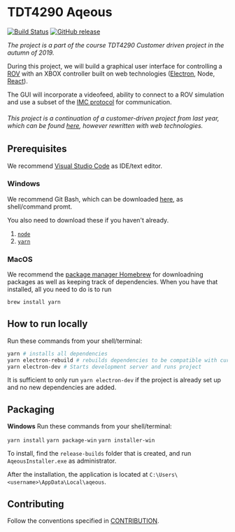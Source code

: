 # TDT4290 Aqeous

[![Build Status](https://travis-ci.org/eirikdahlen/TDT4290_Aqeous.svg?branch=master)](https://travis-ci.org/eirikdahlen/TDT4290_Aqeous) [![GitHub release](https://img.shields.io/github/v/release/eirikdahlen/TDT4290_Aqeous)](https://github.com/eirikdahlen/TDT4290_Aqeous/releases)

_The project is a part of the course TDT4290 Customer driven project in the autumn of 2019._

During this project, we will build a graphical user interface for controlling a [ROV](https://en.wikipedia.org/wiki/Remotely_operated_underwater_vehicle) with an XBOX controller built on web technologies ([Electron](https://electronjs.org/), Node, [React](https://reactjs.org/)).

The GUI will incorporate a videofeed, ability to connect to a ROV simulation and use a subset of the [IMC protocol](https://www.lsts.pt/toolchain/imc) for communication.

###### This project is a continuation of a customer-driven project from last year, which can be found [here](https://github.com/Kpro11/Aqeous), however rewritten with web technologies.

## Prerequisites

We recommend [Visual Studio Code](https://code.visualstudio.com/) as IDE/text editor.

### Windows

We recommend Git Bash, which can be downloaded [here](https://git-scm.com/downloads), as shell/command promt.

You also need to download these if you haven't already.

1. [`node`](https://nodejs.org/en/)
2. [`yarn`](https://yarnpkg.com/lang/en/)

### MacOS

We recommend the [package manager Homebrew](https://brew.sh/index_nb) for downloadning packages as well as keeping track of dependencies. When you have that installed, all you need to do is to run

```bash
brew install yarn
```

## How to run locally

Run these commands from your shell/terminal:

```bash
yarn # installs all dependencies
yarn electron-rebuild # rebuilds dependencies to be compatible with current electron version
yarn electron-dev # Starts development server and runs project
```

It is sufficient to only run `yarn electron-dev` if the project is already set up and no new dependencies are added.

## Packaging

**Windows**
Run these commands from your shell/terminal:

`yarn install`
`yarn package-win`
`yarn installer-win`

To install, find the `release-builds` folder that is created, and run `AqeousInstaller.exe` as administrator.

After the installation, the application is located at `C:\Users\<username>\AppData\Local\aqeous`.

## Contributing

Follow the conventions specified in [CONTRIBUTION](./CONTRIBUTING.md).
